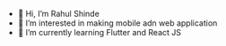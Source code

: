 - 👋 Hi, I’m Rahul Shinde
- 👀 I’m interested in making mobile  adn web application
- 🌱 I’m currently learning Flutter and React JS

<!---
rahulshinders/rahulshinders is a ✨ special ✨ repository because its `README.md` (this file) appears on your GitHub profile.
You can click the Preview link to take a look at your changes.
--->
